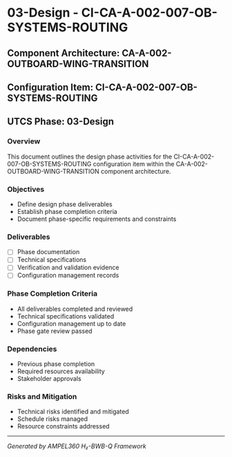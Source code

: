 # 03-Design - CI-CA-A-002-007-OB-SYSTEMS-ROUTING

## Component Architecture: CA-A-002-OUTBOARD-WING-TRANSITION
## Configuration Item: CI-CA-A-002-007-OB-SYSTEMS-ROUTING
## UTCS Phase: 03-Design

### Overview
This document outlines the design phase activities for the CI-CA-A-002-007-OB-SYSTEMS-ROUTING configuration item within the CA-A-002-OUTBOARD-WING-TRANSITION component architecture.

### Objectives
- Define design phase deliverables
- Establish phase completion criteria
- Document phase-specific requirements and constraints

### Deliverables
- [ ] Phase documentation
- [ ] Technical specifications
- [ ] Verification and validation evidence
- [ ] Configuration management records

### Phase Completion Criteria
- All deliverables completed and reviewed
- Technical specifications validated
- Configuration management up to date
- Phase gate review passed

### Dependencies
- Previous phase completion
- Required resources availability
- Stakeholder approvals

### Risks and Mitigation
- Technical risks identified and mitigated
- Schedule risks managed
- Resource constraints addressed

---
*Generated by AMPEL360 H₂-BWB-Q Framework*
